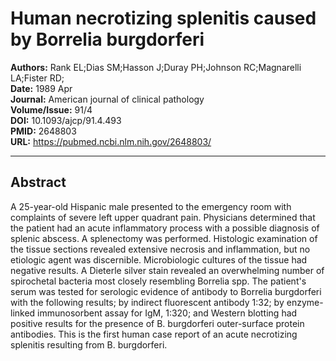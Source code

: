 # Human necrotizing splenitis caused by Borrelia burgdorferi

**Authors:** Rank EL;Dias SM;Hasson J;Duray PH;Johnson RC;Magnarelli LA;Fister RD;  
**Date:** 1989 Apr  
**Journal:** American journal of clinical pathology  
**Volume/Issue:** 91/4  
**DOI:** 10.1093/ajcp/91.4.493  
**PMID:** 2648803  
**URL:** https://pubmed.ncbi.nlm.nih.gov/2648803/

---

## Abstract

A 25-year-old Hispanic male presented to the emergency room with complaints of severe left upper quadrant pain. Physicians determined that the patient had an acute inflammatory process with a possible diagnosis of splenic abscess. A splenectomy was performed. Histologic examination of the tissue sections revealed extensive necrosis and inflammation, but no etiologic agent was discernible. Microbiologic cultures of the tissue had negative results. A Dieterle silver stain revealed an overwhelming number of spirochetal bacteria most closely resembling Borrelia spp. The patient's serum was tested for serologic evidence of antibody to Borrelia burgdorferi with the following results; by indirect fluorescent antibody 1:32; by enzyme-linked immunosorbent assay for IgM, 1:320; and Western blotting had positive results for the presence of B. burgdorferi outer-surface protein antibodies. This is the first human case report of an acute necrotizing splenitis resulting from B. burgdorferi.

